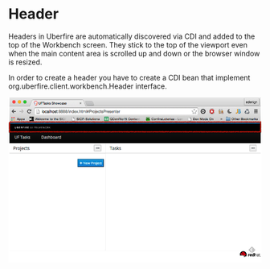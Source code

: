 # Header
Headers in Uberfire are automatically discovered via CDI and added to the top of the Workbench screen. They stick
to the top of the viewport even when the main content area is scrolled up and down or the browser window is resized.

In order to create a header you have to create a CDI bean that implement org.uberfire.client.workbench.Header interface.

![header](header.png)

